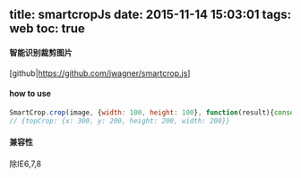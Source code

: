 title: smartcropJs
date: 2015-11-14 15:03:01
tags: web
toc: true
---
#### 智能识别裁剪图片
[github|https://github.com/jwagner/smartcrop.js]

#### how to use
```javascript
SmartCrop.crop(image, {width: 100, height: 100}, function(result){console.log(result);});
// {topCrop: {x: 300, y: 200, height: 200, width: 200}}
```
<!--more-->
#### 兼容性
除IE6,7,8
